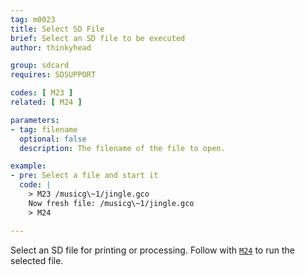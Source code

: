 ```yaml
---
tag: m0023
title: Select SD File
brief: Select an SD file to be executed
author: thinkyhead

group: sdcard
requires: SDSUPPORT

codes: [ M23 ]
related: [ M24 ]

parameters:
- tag: filename
  optional: false
  description: The filename of the file to open.

example:
- pre: Select a file and start it
  code: |
    > M23 /musicg\~1/jingle.gco
    Now fresh file: /musicg\~1/jingle.gco
    > M24

---
```


Select an SD file for printing or processing. Follow with [`M24`](/docs/gcode/M024.html) to run the selected file.
